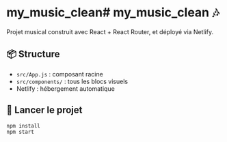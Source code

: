# my_music_clean# my_music_clean 🎶

Projet musical construit avec React + React Router, et déployé via Netlify.

## 📦 Structure
- `src/App.js` : composant racine
- `src/components/` : tous les blocs visuels
- Netlify : hébergement automatique

## 🚀 Lancer le projet
```bash
npm install
npm start
